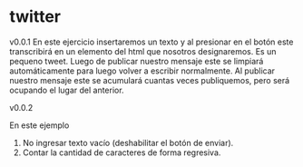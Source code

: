 # twitter
v0.0.1
En este ejercicio insertaremos un texto y al presionar en el botón este transcribirá en un elemento del html que nosotros designaremos.
Es un pequeno tweet.
Luego de publicar nuestro mensaje este se limpiará automáticamente para luego volver a escribir normalmente.
Al publicar nuestro mensaje este se acumulará cuantas veces publiquemos, pero será ocupando el lugar del anterior. 

v0.0.2

En este ejemplo
1. No ingresar texto vacío (deshabilitar el botón de enviar).
2. Contar la cantidad de caracteres de forma regresiva.
